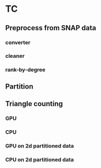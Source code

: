 # TC


## Preprocess from SNAP data

### converter
### cleaner
### rank-by-degree

## Partition

## Triangle counting

### GPU

### CPU

### GPU on 2d partitioned data

### CPU on 2d partitioned data



